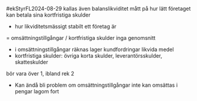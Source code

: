 #ekStyrFL2024-08-29
kallas även balanslikviditet
mått på hur lätt företaget kan betala sina kortfristiga skulder
- hur likviditetsmässigt stabilt ett företag är

= omsättningstillgångar / kortfristiga skulder
inga genomsnitt
- i omsättningstillgångar räknas lager kundfordringar likvida medel
- kortfristiga skulder: övriga korta skulder, leverantörsskulder, skatteskulder



bör vara över 1, ibland rek 2
- Kan ändå bli problem om omsättningstillgångar inte kan omsättas i pengar lagom fort



